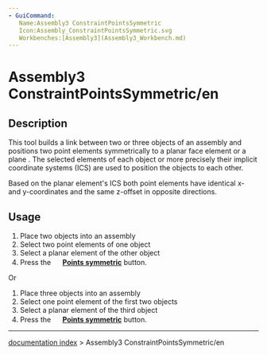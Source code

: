 ```yaml
---
- GuiCommand:
   Name:Assembly3 ConstraintPointsSymmetric
   Icon:Assembly_ConstraintPointsSymmetric.svg
   Workbenches:[Assembly3](Assembly3_Workbench.md)
---
```


# Assembly3 ConstraintPointsSymmetric/en

## Description

This tool builds a link between two or three objects of an assembly and positions two point elements symmetrically to a planar face element or a plane . The selected elements of each object or more precisely their implicit coordinate systems (ICS) are used to position the objects to each other.

Based on the planar element\'s ICS both point elements have identical x- and y-coordinates and the same z-offset in opposite directions.

## Usage

1.  Place two objects into an assembly
2.  Select two point elements of one object
3.  Select a planar element of the other object
4.  Press the **<img src="images/Assembly_ConstraintPointsSymmetric.svg" width=16px> [Points symmetric](Assembly3_ConstraintPointsSymmetric.md)** button.

Or

1.  Place three objects into an assembly
2.  Select one point element of the first two objects
3.  Select a planar element of the third object
4.  Press the **<img src="images/Assembly_ConstraintPointsSymmetric.svg" width=16px> [Points symmetric](Assembly3_ConstraintPointsSymmetric.md)** button.

---
[documentation index](../README.md) > Assembly3 ConstraintPointsSymmetric/en
